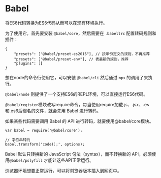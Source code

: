 # Babel

将ES6代码转换为ES5代码从而可以在现有环境执行。

为了使用它，首先要安装 `@babel/core`，然后需要在 `.babellrc` 配置转码规则和插件：

```
{
	"presets": ["@babel/preset-es2015"], // 按年份定义的规则，不再推荐
	"presets": ["@babel/preset-env"], // 表最新的规则，推荐
	"plugins": []
}
```

想在node的命令行使用它，可以安装 `@babel/cli` 然后通过 `npx` 的调用了来执行。

`@babel/node` 则提供了一个支持ES6的REPL环境，可以直接运行ES6代码。


`@babel/register`模块改写require命令，每当使用require加载.js、.jsx、.es和.es6后缀名的文件，就会先用 Babel 进行转码。

如果某些代码需要调用 Babel 的 API 进行转码，就要使用@babel/core模块。

```
var babel = require('@babel/core');

// 字符串转码
babel.transform('code();', options);
```


Babel 默认只转换新的 JavaScript 句法（syntax），而不转换新的 API，必须使用`@babel/polyfill` 才能让这些API正常运行。

浏览器环境想要正常运行，可以将浏览器版本插入到网页中。
